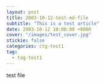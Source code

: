 ```yaml
---
layout: post
title: 2003-10-12-test-md-file
subtitle: "This is a test article"
date: 2003-10-12 10:00:00 +0800
cover: "/images/test_cover.jpg"
stickie: false
categories: ctg-test1
tag:
  - tag-test1
---
```

test file
        